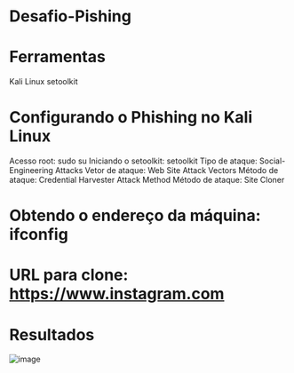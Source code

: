 # Desafio-Pishing

# Ferramentas
Kali Linux
setoolkit

# Configurando o Phishing no Kali Linux
Acesso root: sudo su
Iniciando o setoolkit: setoolkit
Tipo de ataque: Social-Engineering Attacks
Vetor de ataque: Web Site Attack Vectors
Método de ataque: Credential Harvester Attack Method 
Método de ataque: Site Cloner

# Obtendo o endereço da máquina: ifconfig
# URL para clone: https://www.instagram.com

# Resultados
![image](https://github.com/user-attachments/assets/00bfb3ab-8553-4e2c-86d0-51bc0822eff3)

